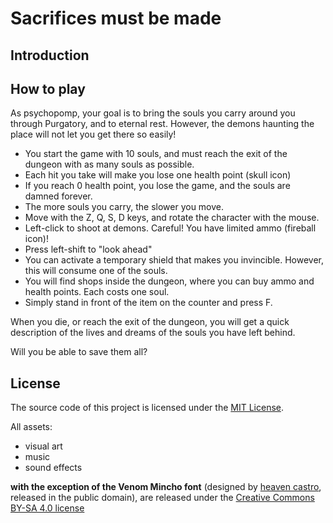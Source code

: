 # Sacrifices must be made

## Introduction


## How to play

As psychopomp, your goal is to bring the souls you carry around you through Purgatory, and to eternal rest. However, the demons haunting the place will not let you get there so easily!

- You start the game with 10 souls, and must reach the exit of the dungeon with as many souls as possible.
- Each hit you take will make you lose one health point (skull icon)
- If you reach 0 health point, you lose the game, and the souls are damned forever.
- The more souls you carry, the slower you move.
- Move with the Z, Q, S, D keys, and rotate the character with the mouse.
- Left-click to shoot at demons. Careful! You have limited ammo (fireball icon)!
- Press left-shift to "look ahead"
- You can activate a temporary shield that makes you invincible. However, this will consume one of the souls.
- You will find shops inside the dungeon, where you can buy ammo and health points. Each costs one soul.
- Simply stand in front of the item on the counter and press F.

When you die, or reach the exit of the dungeon, you will get a quick description of the lives and dreams of the souls you have left behind.

Will you be able to save them all?

## License

The source code of this project is licensed under the [MIT License](https://opensource.org/licenses/MIT).

All assets:
- visual art
- music
- sound effects

__with the exception of the Venom Mincho font__ (designed by [heaven castro](https://www.fontspace.com/venom-mincho-font-f41305), released in the public domain), are released under the [Creative Commons BY-SA 4.0 license](https://creativecommons.org/licenses/by-sa/4.0/)
